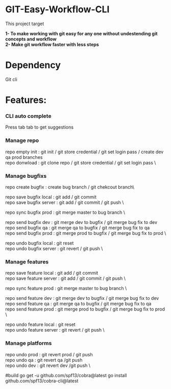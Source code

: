 # GIT-Easy-Workflow-CLI

This project target 

**1- To make working with git easy for any one without undestending git concepts and workflow** \
**2- Make git workflow faster with less steps**


# Dependency
Git cli 


# Features:


### CLI auto complete

Press tab tab to get suggestions

### Manage repo
repo   empty     init  : git init / git store credential / git set login pass / create dev qa  prod branches \
repo   donwload        : git clone repo  / git store credential / git set login pass \



### Manage bugfixs
repo create bugfix        : create bug branch / git chekcout branch\

repo save   bugfix local  : git add / git commit \
repo save   bugfix server : git add / git commit / git push \

repo sync   bugfix prod   : git merge master to bug branch \

repo send   bugfix dev    : git merge dev to bugfix / git merge bug fix to dev  \
repo send   bugfix qa     : git merge qa to bugfix / git merge bug fix to qa \
repo send   bugfix prod   :  git merge prod to bugfix / git merge bug fix to prod \

repo undo   bugfix local  : git reset  \
repo undo   bugfix server : git revert / git push \

### Manage features

repo save   feature  local  : git add / git commit \
repo save   feature server : git add / git commit / git push \

repo sync   feature  prod   : git merge master to bug branch \

repo send   feature dev    : git merge dev to bugfix / git merge bug fix to dev \
repo send   feature qa     : git merge qa to bugfix / git merge bug fix to qa \
repo send   feature prod   :  git merge prod to bugfix / git merge bug fix to prod \

repo undo   feature local  : git reset \
repo undo   feature server : git revert / git push \

### Manage platforms

repo undo prod : git revert prod / git push  \
repo undo qa   : git revert qa /git push \
repo undo dev  : git revert dev /git push  \


#build
go get -u github.com/spf13/cobra@latest
go install github.com/spf13/cobra-cli@latest 



